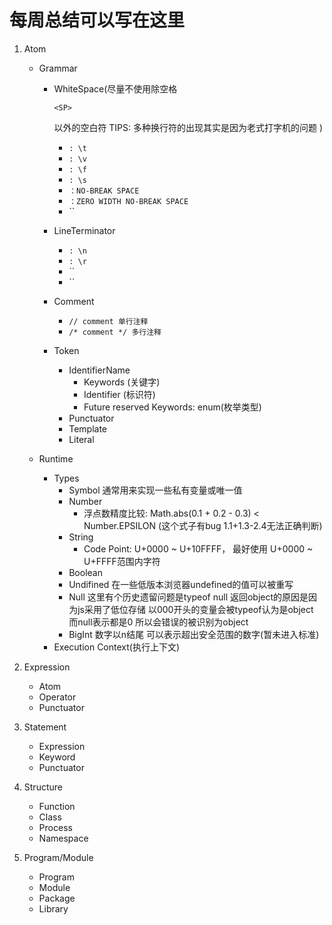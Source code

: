 # 每周总结可以写在这里

1. Atom

   - Grammar

     - WhiteSpace(尽量不使用除空格

       ```
       <SP>
       ```

       以外的空白符 TIPS: 多种换行符的出现其实是因为老式打字机的问题 )

       - `: \t`
       - `: \v`
       - `: \f`
       - `: \s`
       - `：NO-BREAK SPACE`
       - `：ZERO WIDTH NO-BREAK SPACE`
       - ``

     - LineTerminator

       - `: \n`
       - `: \r`
       - ``
       - ``

     - Comment

       - `// comment 单行注释`
       - `/* comment */ 多行注释`

     - Token

       - IdentifierName
         - Keywords (关键字)
         - Identifier (标识符)
         - Future reserved Keywords: enum(枚举类型)
       - Punctuator
       - Template
       - Literal

   - Runtime

     - Types
       - Symbol 通常用来实现一些私有变量或唯一值
       - Number
         - 浮点数精度比较: Math.abs(0.1 + 0.2 - 0.3) < Number.EPSILON (这个式子有bug 1.1+1.3-2.4无法正确判断)
       - String
         - Code Point: U+0000 ~ U+10FFFF， 最好使用 U+0000 ~ U+FFFF范围内字符
       - Boolean
       - Undifined 在一些低版本浏览器undefined的值可以被重写
       - Null 这里有个历史遗留问题是typeof null 返回object的原因是因为js采用了低位存储 以000开头的变量会被typeof认为是object 而null表示都是0 所以会错误的被识别为object
       - BigInt 数字以n结尾 可以表示超出安全范围的数字(暂未进入标准)
     - Execution Context(执行上下文)

2. Expression

   - Atom
   - Operator
   - Punctuator

3. Statement

   - Expression
   - Keyword
   - Punctuator

4. Structure

   - Function
   - Class
   - Process
   - Namespace

5. Program/Module

   - Program
   - Module
   - Package
   - Library